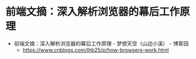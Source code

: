 # 前端文摘：深入解析浏览器的幕后工作原理

- 前端文摘：深入解析浏览器的幕后工作原理 - 梦想天空（山边小溪） - 博客园
  - <https://www.cnblogs.com/lhb25/p/how-browsers-work.html>


